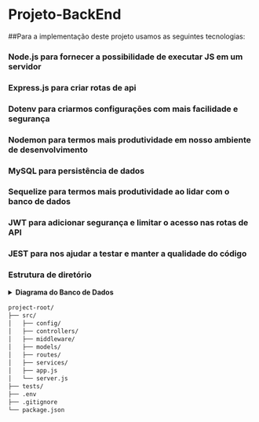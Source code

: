 # Projeto-BackEnd
##Para a implementação deste projeto usamos as seguintes tecnologias:

### Node.js para fornecer a possibilidade de executar JS em um servidor
### Express.js para criar rotas de api
### Dotenv para criarmos configurações com mais facilidade e segurança
### Nodemon para termos mais produtividade em nosso ambiente de desenvolvimento 
### MySQL para persistência de dados
### Sequelize para termos mais produtividade ao lidar com o banco de dados
### JWT para adicionar segurança e limitar o acesso nas rotas de API
### JEST para nos ajudar a testar e manter a qualidade do código
### Estrutura de diretório

<details>
  <summary><strong> Diagrama do Banco de Dados</strong></summary><br>

![diagrama do banco de dados](src/imagens/diagrama_bd.png)



</details>



```
project-root/
├── src/
│   ├── config/
│   ├── controllers/
│   ├── middleware/
│   ├── models/
│   ├── routes/
│   ├── services/
│   ├── app.js
│   └── server.js
├── tests/
├── .env
├── .gitignore
└── package.json
```
